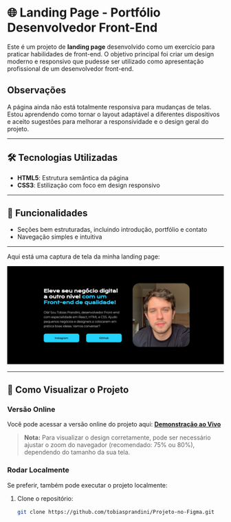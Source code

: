 # 🌐 Landing Page - Portfólio Desenvolvedor Front-End

Este é um projeto de **landing page** desenvolvido como um exercício para praticar habilidades 
de front-end. O objetivo principal foi criar um design moderno e responsivo que pudesse ser utilizado
como apresentação profissional de um desenvolvedor front-end.

## Observações

A página ainda não está totalmente responsiva para mudanças de telas. Estou aprendendo como tornar o layout adaptável a diferentes dispositivos e aceito sugestões para melhorar a responsividade e o design geral do projeto.

---

## 🛠️ **Tecnologias Utilizadas**

- **HTML5**: Estrutura semântica da página  
- **CSS3**: Estilização com foco em design responsivo  

---

## 🎯 **Funcionalidades**

- Seções bem estruturadas, incluindo introdução, portfólio e contato  
- Navegação simples e intuitiva  

---

Aqui está uma captura de tela da minha landing page:

![Página de Apresentação](imagem/site-html.jpg)

---

## 🚀 **Como Visualizar o Projeto**

### Versão Online  
Você pode acessar a versão online do projeto aqui: [**Demonstração ao Vivo**](https://projeto-no-figma.netlify.app/)

> **Nota:** Para visualizar o design corretamente, pode ser necessário ajustar o zoom do navegador (recomendado: 75% ou 80%), dependendo do tamanho da sua tela.

### Rodar Localmente  
Se preferir, também pode executar o projeto localmente:  
1. Clone o repositório:  
   ```bash
   git clone https://github.com/tobiasprandini/Projeto-no-Figma.git
